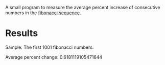 A small program to measure the average percent increase of consecutive numbers in 
the [fibonacci sequence](https://en.wikipedia.org/wiki/Fibonacci_sequence).

# Results
Sample: The first 1001 fibonacci numbers.

Average percent change: 0.6181119105471644
